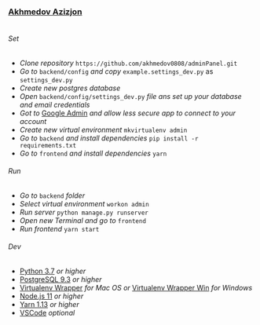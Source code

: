 ### [Akhmedov Azizjon](https://mondaylabs.tech)
![]()

###### Set
* _Clone repository_ `https://github.com/akhmedov0808/adminPanel.git`
* _Go to_ `backend/config` _and copy_ `example.settings_dev.py` as `settings_dev.py`
* _Create new postgres database_
* _Open_ `backend/config/settings_dev.py` _file ans set up your database and email credentials_
* _Got to_ [Google Admin](https://myaccount.google.com/lesssecureapps) _and allow less secure app to connect to your account_ 
* _Create new virtual environment_ `mkvirtualenv admin`
* _Go to_ `backend` _and install dependencies_ `pip install -r requirements.txt`
* _Go to_ `frontend` _and install dependencies_ `yarn`


###### Run
* _Go to_ `backend` _folder_
* _Select virtual environment_ `workon admin`
* _Run server_ `python manage.py runserver`
* _Open new Terminal and go to_ `frontend` 
* _Run frontend_ `yarn start`

###### Dev
* [Python 3.7](https://www.python.org/) _or higher_
* [PostgreSQL 9.3](https://www.postgresql.org/) _or higher_
* [Virtualenv Wrapper](https://virtualenvwrapper.readthedocs.io/en/latest/) _for Mac OS or_ [Virtualenv Wrapper Win](https://pypi.org/project/virtualenvwrapper-win/) _for Windows_
* [Node.js 11](https://nodejs.org/) _or higher_
* [Yarn 1.13](https://yarnpkg.com/en/) _or higher_
* [VSCode](https://code.visualstudio.com/) _optional_


